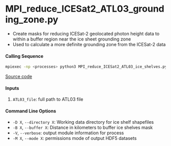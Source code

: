 MPI_reduce_ICESat2_ATL03_grounding_zone.py
==========================================

- Create masks for reducing ICESat-2 geolocated photon height data to within a buffer region near the ice sheet grounding zone
- Used to calculate a more definite grounding zone from the ICESat-2 data

#### Calling Sequence
```bash
mpiexec -np <processes> python3 MPI_reduce_ICESat2_ATL03_ice_shelves.py <path_to_ATL03_file>
```
[Source code](https://github.com/tsutterley/ICESat-2-Grounding-Zones/blob/main/scripts/MPI_reduce_ICESat2_ATL03_grounding_zone.py)

#### Inputs
1. `ATL03_file`: full path to ATL03 file

#### Command Line Options
- `-D X`, `--directory X`: Working data directory for ice shelf shapefiles
- `-B X`, `--buffer X`: Distance in kilometers to buffer ice shelves mask
- `-V`, `--verbose`: output module information for process
- `-M X`, `--mode X`: permissions mode of output HDF5 datasets
